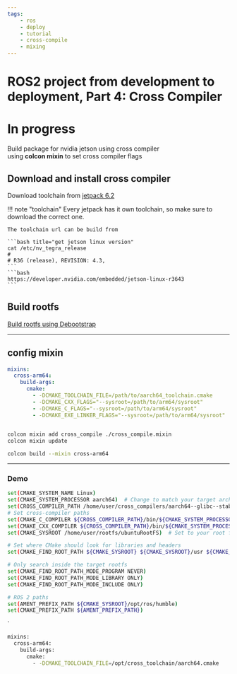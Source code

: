 ```yaml
---
tags:
    - ros
    - deploy
    - tutorial
    - cross-compile
    - mixing
---
```


# ROS2 project from development to deployment, Part 4: Cross Compiler

# In progress

Build package for nvidia jetson using cross compiler  
using **colcon mixin** to set cross compiler flags

## Download and install cross compiler
Download toolchain from [jetpack 6.2](https://developer.nvidia.com/embedded/jetson-linux-r3643)

!!! note "toolchain"
    Every jetpack has it own toolchain, so make sure to download the correct one.

    The toolchain url can be build from

    ```bash title="get jetson linux version"
    cat /etc/nv_tegra_release
    #
    # R36 (release), REVISION: 4.3,
    ```
    ```bash
    https://developer.nvidia.com/embedded/jetson-linux-r3643
    ```


## Build rootfs
[Build rootfs using Debootstrap](https://robobe.github.io/new_blog/DevOps/tools/devops_debootstrap/?h=cross#set-cross-compiler-paths)

---

## config mixin

```yaml title="mixin file"
mixins:
  cross-arm64:
    build-args:
      cmake:
        - -DCMAKE_TOOLCHAIN_FILE=/path/to/aarch64_toolchain.cmake
        - -DCMAKE_CXX_FLAGS="--sysroot=/path/to/arm64/sysroot"
        - -DCMAKE_C_FLAGS="--sysroot=/path/to/arm64/sysroot"
        - -DCMAKE_EXE_LINKER_FLAGS="--sysroot=/path/to/arm64/sysroot"
  

```

```bash title="register mixing file"
colcon mixin add cross_compile ./cross_compile.mixin
colcon mixin update
```

```bash title="usage"
colcon build --mixin cross-arm64
```

---

### Demo

```bash title="aarch64.cmake"
set(CMAKE_SYSTEM_NAME Linux)
set(CMAKE_SYSTEM_PROCESSOR aarch64)  # Change to match your target architecture
set(CROSS_COMPILER_PATH /home/user/cross_compilers/aarch64--glibc--stable-2022.08-1)
# Set cross-compiler paths
set(CMAKE_C_COMPILER ${CROSS_COMPILER_PATH}/bin/${CMAKE_SYSTEM_PROCESSOR}-buildroot-linux-gnu-gcc)
set(CMAKE_CXX_COMPILER ${CROSS_COMPILER_PATH}/bin/${CMAKE_SYSTEM_PROCESSOR}-linux-gnu-g++)
set(CMAKE_SYSROOT /home/user/rootfs/ubuntuRootFS)  # Set to your root filesystem

# Set where CMake should look for libraries and headers
set(CMAKE_FIND_ROOT_PATH ${CMAKE_SYSROOT} ${CMAKE_SYSROOT}/usr ${CMAKE_SYSROOT}/usr/local)

# Only search inside the target rootfs
set(CMAKE_FIND_ROOT_PATH_MODE_PROGRAM NEVER)
set(CMAKE_FIND_ROOT_PATH_MODE_LIBRARY ONLY)
set(CMAKE_FIND_ROOT_PATH_MODE_INCLUDE ONLY)

# ROS 2 paths
set(AMENT_PREFIX_PATH ${CMAKE_SYSROOT}/opt/ros/humble)
set(CMAKE_PREFIX_PATH ${AMENT_PREFIX_PATH})
```
`
```bash title="Humble ARM64 cross compiler"
mixins:
  cross-arm64:
    build-args:
      cmake:
        - -DCMAKE_TOOLCHAIN_FILE=/opt/cross_toolchain/aarch64.cmake

```